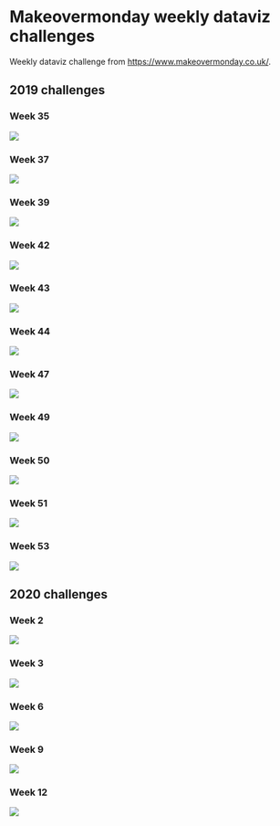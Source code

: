 
# Makeovermonday weekly dataviz challenges

Weekly dataviz challenge from https://www.makeovermonday.co.uk/.

## 2019 challenges

### Week 35

![](graphs/makeovermonday_2019w35.png)

### Week 37

![](graphs/makeovermonday_2019w37.png)

### Week 39

![](graphs/makeovermonday_2019w39.png)

### Week 42

![](graphs/makeovermonday_2019w42.png)

### Week 43

![](graphs/makeovermonday_2019w43.png)

### Week 44

![](graphs/makeovermonday_2019w44.png)

### Week 47

![](graphs/makeovermonday_2019w47.png)

### Week 49

![](graphs/makeovermonday_2019w49.png)

### Week 50

![](graphs/makeovermonday_2019w50.png)

### Week 51

![](graphs/makeovermonday_2019w51.png)

### Week 53

![](graphs/makeovermonday_2019w53.png)

## 2020 challenges

### Week 2

![](graphs/makeovermonday_2020w02.png)

### Week 3

![](graphs/makeovermonday_2020w03.png)

### Week 6

![](graphs/makeovermonday_2020w06.png)

### Week 9

![](graphs/makeovermonday_2020w09.png)

### Week 12

![](graphs/makeovermonday_2020w12.png)
